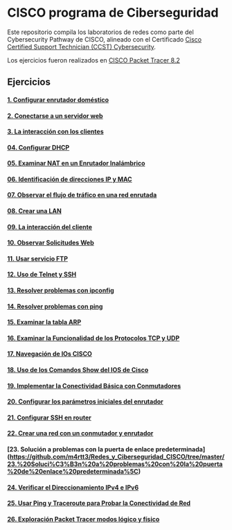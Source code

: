 # CISCO programa de Ciberseguridad

Este repositorio compila los laboratorios de redes como parte del Cybersecurity Pathway de CISCO, alineado con el Certificado [Cisco Certified Support Technician (CCST) Cybersecurity](https://skillsforall.com/career-path/cybersecurity?userLang=es-XL).

Los ejercicios fueron realizados en [CISCO Packet Tracer 8.2](https://www.packettracernetwork.com/download/download-packet-tracer.html)

## Ejercicios
#### [1. Configurar enrutador doméstico](https://github.com/3tr4m/Redes_y_Ciberseguridad_CISCO/tree/master/01.%20Cofigurar%20red%20dom%C3%A9stica)
#### [2. Conectarse a un servidor web](https://github.com/m4rtt3/Redes_y_Ciberseguridad_CISCO/tree/master/02.%20Conectarse%20a%20un%20servidor%20web)
#### [3. La interacción con los clientes](https://github.com/m4rtt3/Redes_y_Ciberseguridad_CISCO/tree/master/03.%20Interacci%C3%B3n%20con%20clientes%20DNS%20y%20HTTP)
#### [04. Configurar DHCP](https://github.com/m4rtt3/Redes_y_Ciberseguridad_CISCO/tree/master/04.%20Configurar%20DHCP)
#### [05. Examinar NAT en un Enrutador Inalámbrico](https://github.com/m4rtt3/Redes_y_Ciberseguridad_CISCO/tree/master/05.%20Examinar%20NAT%20en%20un%20Enrutador%20Inal%C3%A1mbrico)
#### [06. Identificación de direcciones IP y MAC](https://github.com/m4rtt3/Redes_y_Ciberseguridad_CISCO/tree/master/06.%20Identificaci%C3%B3n%20de%20direcciones%20IP%20y%20MAC)
#### [07. Observar el flujo de tráfico en una red enrutada](https://github.com/m4rtt3/Redes_y_Ciberseguridad_CISCO/tree/master/07.%20Observar%20el%20flujo%20de%20tr%C3%A1fico%20en%20una%20red%20enrutada)
#### [08. Crear una LAN](https://github.com/m4rtt3/Redes_y_Ciberseguridad_CISCO/tree/master/08.%20Crear%20una%20LAN)
#### [09. La interacción del cliente](https://github.com/m4rtt3/Redes_y_Ciberseguridad_CISCO/tree/master/09.%20La%20interacci%C3%B3n%20del%20cliente)
#### [10. Observar Solicitudes Web](https://github.com/m4rtt3/Redes_y_Ciberseguridad_CISCO/tree/master/10.%20Observar%20Solicitudes%20Web)
#### [11. Usar servicio FTP](https://github.com/m4rtt3/Redes_y_Ciberseguridad_CISCO/tree/master/11.%20Usar%20servicio%20FTP)
#### [12. Uso de Telnet y SSH](https://github.com/m4rtt3/Redes_y_Ciberseguridad_CISCO/tree/master/12.%20Uso%20de%20Telnet%20y%20SSH)
#### [13. Resolver problemas con ipconfig](https://github.com/m4rtt3/Redes_y_Ciberseguridad_CISCO/tree/master/13.%20Resolver%20problemas%20con%20ipconfig)
#### [14. Resolver problemas con ping](https://github.com/m4rtt3/Redes_y_Ciberseguridad_CISCO/tree/master/14.%20Resolver%20problemas%20con%20ping)
#### [15. Examinar la tabla ARP](https://github.com/m4rtt3/Redes_y_Ciberseguridad_CISCO/tree/master/15.%20Examinar%20la%20tabla%20ARP)
#### [16. Examinar la Funcionalidad de los Protocolos TCP y UDP](https://github.com/m4rtt3/Redes_y_Ciberseguridad_CISCO/tree/master/16.%20Examinar%20la%20Funcionalidad%20de%20los%20Protocolos%20TCP%20y%20UDP)
#### [17. Navegación de IOs CISCO](https://github.com/m4rtt3/Redes_y_Ciberseguridad_CISCO/tree/master/17.%20Navegaci%C3%B3n%20de%20IOs%20CISCO)
#### [18. Uso de los Comandos Show del IOS de Cisco](https://github.com/m4rtt3/Redes_y_Ciberseguridad_CISCO/tree/master/18.%20Uso%20de%20los%20Comandos%20Show%20del%20IOS%20de%20Cisco)
#### [19. Implementar la Conectividad Básica con Conmutadores](https://github.com/m4rtt3/Redes_y_Ciberseguridad_CISCO/tree/master/19.%20Implementar%20la%20Conectividad%20B%C3%A1sica%20con%20Conmutadores)
#### [20. Configurar los parámetros iniciales del enrutador](https://github.com/m4rtt3/Redes_y_Ciberseguridad_CISCO/tree/master/20.%20Configurar%20los%20par%C3%A1metros%20iniciales%20del%20enrutador)
#### [21. Configurar SSH en router](https://github.com/m4rtt3/Redes_y_Ciberseguridad_CISCO/tree/master/21.%20Configurar%20SSH%20en%20router)
#### [22. Crear una red con un conmutador y enrutador](https://github.com/m4rtt3/Redes_y_Ciberseguridad_CISCO/tree/master/22.%20Crear%20una%20red%20con%20un%20conmutador%20y%20enrutador)
#### [23. Solución a problemas con la puerta de enlace predeterminada\](https://github.com/m4rtt3/Redes_y_Ciberseguridad_CISCO/tree/master/23.%20Soluci%C3%B3n%20a%20problemas%20con%20la%20puerta%20de%20enlace%20predeterminada%5C)
#### [24. Verificar el Direccionamiento IPv4 e IPv6](https://github.com/m4rtt3/Redes_y_Ciberseguridad_CISCO/tree/master/24.%20Verificar%20el%20Direccionamiento%20IPv4%20e%20IPv6)
#### [25. Usar Ping y Traceroute para Probar la Conectividad de Red](https://github.com/m4rtt3/Redes_y_Ciberseguridad_CISCO/tree/master/25.%20Usar%20Ping%20y%20Traceroute%20para%20Probar%20la%20Conectividad%20de%20Red)
#### [26. Exploración Packet Tracer modos lógico y físico](https://github.com/m4rtt3/Redes_y_Ciberseguridad_CISCO/tree/master/26.%20Exploraci%C3%B3n%20Packet%20Tracer%20modos%20l%C3%B3gico%20y%20f%C3%ADsico)
